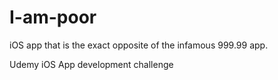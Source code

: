 # I-am-poor
iOS app that is the exact opposite of the infamous 999.99 app.

Udemy iOS App development challenge
